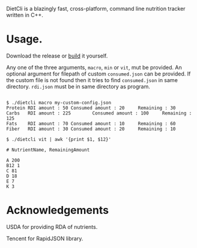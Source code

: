 DietCli is a blazingly fast, cross-platform, command line nutrition tracker written in C++.


# Usage.

Download the release or [build](build.md) it yourself.

Any one of the three arguments, `macro`, `min` or `vit`, mut be provided. An optional argument for filepath of custom `consumed.json` can be provided. If the custom file is not found then it tries to find `consumed.json` in same directory. `rdi.json` must be in same directory as program.


```

$ ./dietcli macro my-custom-config.json
Protein RDI amount : 50 Consumed amount : 20     Remaining : 30
Carbs   RDI amount : 225        Consumed amount : 100     Remaining : 125
Fats    RDI amount : 70 Consumed amount : 10     Remaining : 60
Fiber   RDI amount : 30 Consumed amount : 20     Remaining : 10

```

```
$ ./dietcli vit | awk '{print $1, $12}'

# NutrientName, RemainingAmount

A 200
B12 1
C 81
D 18
E 7
K 3

```

# Acknowledgements

USDA for providing RDA of nutrients.

Tencent for RapidJSON library.

